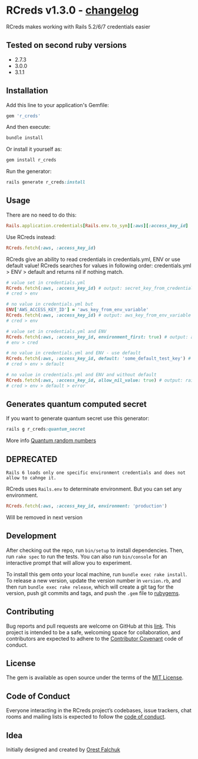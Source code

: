 # RCreds v1.3.0 - [changelog](https://github.com/coaxsoft/r_creds/blob/master/CHANGELOG.md)

RCreds makes working with Rails 5.2/6/7 credentials easier

## Tested on second ruby versions

- 2.7.3
- 3.0.0
- 3.1.1

## Installation

Add this line to your application's Gemfile:

```ruby
gem 'r_creds'
```

And then execute:

```ruby
bundle install
```

Or install it yourself as:

```ruby
gem install r_creds
```

Run the generator:

```ruby
rails generate r_creds:install
```

## Usage

There are no need to do this:

```ruby
Rails.application.credentials[Rails.env.to_sym][:aws][:access_key_id]
```

Use RCreds instead:

```ruby
RCreds.fetch(:aws, :access_key_id)
```

RCreds give an ability to read credentials in credentials.yml, ENV or use default value!
RCreds searches for values in following order: credentials.yml > ENV > default and returns nil if nothing match.

```ruby
# value set in credentials.yml
RCreds.fetch(:aws, :access_key_id) # output: secret_key_from_credentials_yaml
# cred > env

# no value in credentials.yml but
ENV['AWS_ACCESS_KEY_ID'] = 'aws_key_from_env_variable'
RCreds.fetch(:aws, :access_key_id) # output: aws_key_from_env_variable
# cred > env 

# value set in credentials.yml and ENV
RCreds.fetch(:aws, :access_key_id, environment_first: true) # output: aws_key_from_env_variable
# env > cred

# no value in credentials.yml and ENV - use default
RCreds.fetch(:aws, :access_key_id, default: 'some_default_test_key') # output: some_default_test_key
# cred > env > default

# no value in credentials.yml and ENV and without default
RCreds.fetch(:aws, :access_key_id, allow_nil_value: true) # output: raise an error
# cred > env > default > error
```

## Generates quantum computed secret

If you want to generate quantum secret use this generator:

```ruby
rails g r_creds:quantum_secret
```

More info [Quantum random numbers](https://qrng.anu.edu.au)

## DEPRECATED

`Rails 6 loads only one specific environment credentials and does not allow to cahnge it.`

RCreds uses `Rails.env` to determinate environment. But you can set any environment.

```ruby
RCreds.fetch(:aws, :access_key_id, environment: 'production')
```

Will be removed in next version

## Development

After checking out the repo, run `bin/setup` to install dependencies. Then, run `rake spec` to run the tests. You can also run `bin/console` for an interactive prompt that will allow you to experiment.

To install this gem onto your local machine, run `bundle exec rake install`. To release a new version, update the version number in `version.rb`, and then run `bundle exec rake release`, which will create a git tag for the version, push git commits and tags, and push the `.gem` file to [rubygems](https://rubygems.org).

## Contributing

Bug reports and pull requests are welcome on GitHub at this [link](https://github.com/coaxsoft/r_creds). This project is intended to be a safe, welcoming space for collaboration, and contributors are expected to adhere to the [Contributor Covenant](http://contributor-covenant.org) code of conduct.

## License

The gem is available as open source under the terms of the [MIT License](https://opensource.org/licenses/MIT).

## Code of Conduct

Everyone interacting in the RCreds project’s codebases, issue trackers, chat rooms and mailing lists is expected to follow the [code of conduct](https://github.com/coaxsoft/r_creds/blob/master/CODE_OF_CONDUCT.md).

## Idea

Initially designed and created by [Orest Falchuk](https://github.com/OrestF)
